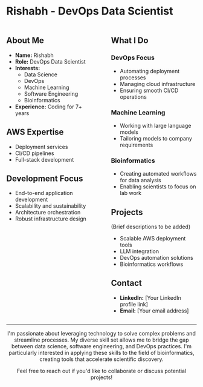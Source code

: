 # Rishabh - DevOps Data Scientist

<div style="display: flex; justify-content: space-between; align-items: flex-start;">

<div style="width: 45%;">

## About Me
- **Name:** Rishabh
- **Role:** DevOps Data Scientist
- **Interests:** 
  - Data Science
  - DevOps
  - Machine Learning
  - Software Engineering
  - Bioinformatics
- **Experience:** Coding for 7+ years

## AWS Expertise
- Deployment services
- CI/CD pipelines
- Full-stack development

## Development Focus
- End-to-end application development
- Scalability and sustainability
- Architecture orchestration
- Robust infrastructure design

</div>

<div style="width: 45%;">

## What I Do

### DevOps Focus
- Automating deployment processes
- Managing cloud infrastructure
- Ensuring smooth CI/CD operations

### Machine Learning
- Working with large language models
- Tailoring models to company requirements

### Bioinformatics
- Creating automated workflows for data analysis
- Enabling scientists to focus on lab work

## Projects
(Brief descriptions to be added)
- Scalable AWS deployment tools
- LLM integration
- DevOps automation solutions
- Bioinformatics workflows

## Contact
- **LinkedIn:** [Your LinkedIn profile link]
- **Email:** [Your email address]

</div>

</div>

---

<div style="text-align: center;">

I'm passionate about leveraging technology to solve complex problems and streamline processes. My diverse skill set allows me to bridge the gap between data science, software engineering, and DevOps practices. I'm particularly interested in applying these skills to the field of bioinformatics, creating tools that accelerate scientific discovery.

Feel free to reach out if you'd like to collaborate or discuss potential projects!

</div>
